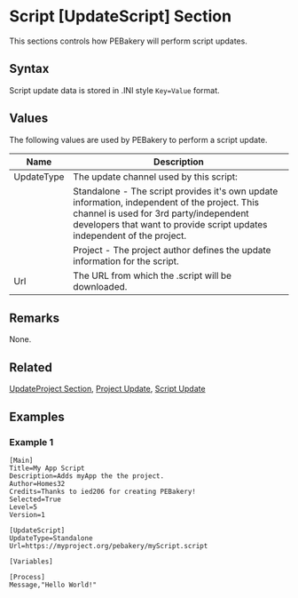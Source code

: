 # Script [UpdateScript] Section

This sections controls how PEBakery will perform script updates.

## Syntax

Script update data is stored in .INI style `Key=Value` format.

## Values

The following values are used by PEBakery to perform a script update.

| Name | Description |
| --- | --- |
| UpdateType | The update channel used by this script: |
|| Standalone - The script provides it's own update information, independent of the project. This channel is used for 3rd party/independent developers that want to provide script updates independent of the project. |
|| Project - The project author defines the update information for the script. |
| Url | The URL from which the .script will be downloaded. |

## Remarks

None.

## Related

[UpdateProject Section](./ProjectUpdateProject.md), [Project Update](../Usage/ProjectUpdate.md), [Script Update](../Usage/ScriptUpdate.md)

## Examples

### Example 1

```pebakery
[Main]
Title=My App Script
Description=Adds myApp the the project.
Author=Homes32
Credits=Thanks to ied206 for creating PEBakery!
Selected=True
Level=5
Version=1

[UpdateScript]
UpdateType=Standalone
Url=https://myproject.org/pebakery/myScript.script

[Variables]

[Process]
Message,"Hello World!"
```